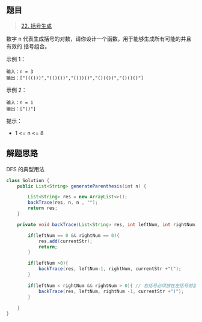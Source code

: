 ## 题目

> [22. 括号生成](https://leetcode-cn.com/problems/generate-parentheses/)

数字 n 代表生成括号的对数，请你设计一个函数，用于能够生成所有可能的并且 有效的 括号组合。

 

示例 1：

```
输入：n = 3
输出：["((()))","(()())","(())()","()(())","()()()"]
```

示例 2：

```
输入：n = 1
输出：["()"]
```


提示：

* 1 <= n <= 8

## 解题思路

DFS 的典型用法

```java
class Solution {
    public List<String> generateParenthesis(int n) {

        List<String> res = new ArrayList<>();
        backTrace(res, n, n , "");
        return res;
    }

    private void backTrace(List<String> res, int leftNum, int rightNum, String currentStr){

        if(leftNum == 0 && rightNum == 0){
            res.add(currentStr);
            return;
        }

        if(leftNum >0){
            backTrace(res, leftNum-1, rightNum, currentStr +"(");
        }
        
        if(leftNum < rightNum && rightNum > 0){ // 右括号必须放在左括号前面
            backTrace(res, leftNum, rightNum -1, currentStr +")");
        }
        
    }
}
```

